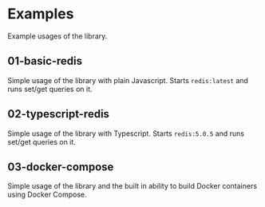 # Examples
Example usages of the library.

## 01-basic-redis
Simple usage of the library with plain Javascript. Starts `redis:latest` and runs set/get queries on it.
## 02-typescript-redis
Simple usage of the library with Typescript. Starts `redis:5.0.5` and runs set/get queries on it.
## 03-docker-compose
Simple usage of the library and the built in ability to build Docker containers using Docker Compose.

